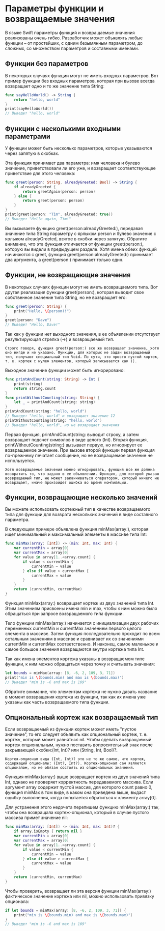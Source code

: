 # Параметры функции и возвращаемые значения
В языке Swift параметры функций и возвращаемые значения реализованы очень гибко. Разработчик может объявлять любые функции – от простейших, с одним безымянным параметром, до сложных, со множеством параметров и составными именами.

## Функции без параметров
В некоторых случаях функции могут не иметь входных параметров. Вот пример функции без входных параметров, которая при вызове всегда возвращает одно и то же значение типа String:

```swift
func sayHelloWorld() -> String {
    return "hello, world"
}
print(sayHelloWorld())
// Выведет "hello, world"
```

## Функции с несколькими входными параметрами
У функции может быть несколько параметров, которые указываются через запятую в скобках.

Эта функция принимает два параметра: имя человека и булево значение, приветствовали ли его уже, и возвращает соответствующее приветствие для этого человека:

```swift
func greet(person: String, alreadyGreeted: Bool) -> String {
    if alreadyGreeted {
        return greetAgain(person: person)
    } else {
        return greet(person: person)
    }
}
print(greet(person: "Tim", alreadyGreeted: true))
// Выведет "Hello again, Tim!"
```

Вы вызываете функцию greet(person:alreadyGreeted:), передавая значение типа String параметру с ярлыком person и булево значение с ярлыком alreadyGreeted, взятое в скобки через запятую. Обратите внимание, что эта функция отличается от функции greet(person:), которую вы видели в предыдущем разделе. Хотя имена обеих функций начинаются с greet, функция greet(person:alreadyGreeted:) принимает два аргумента, а greet(person:) принимает только один.

## Функции, не возвращающие значения
В некоторых случаях функции могут не иметь возвращаемого типа. Вот другая реализация функции greet(person:), которая выводит свое собственное значение типа String, но не возвращает его:

```swift
func greet(person: String) {
    print("Hello, \(person)!")
}
greet(person: "Dave")
// Выведет "Hello, Dave!"
```

Так как у функции нет выходного значения, в ее объявлении отсутствует результирующая стрелка (->) и возвращаемый тип.

    Строго говоря, функция greet(person:) все же возвращает значение, хотя оно нигде и не указано. Функции, для которых не задан возвращаемый тип, получают специальный тип Void. По сути, это просто пустой кортеж, т. е. кортеж с нулем элементов, который записывается как ().

Выходное значение функции может быть игнорировано:

```swift
func printAndCount(string: String) -> Int {
    print(string)
    return string.count
}
func printWithoutCounting(string: String) {
    let _ = printAndCount(string: string)
}
printAndCount(string: "hello, world")
// Выведет "hello, world" и возвращает значение 12
printWithoutCounting(string: "hello, world")
// Выведет "hello, world", но не возвращает значения
```

Первая функция, printAndCount(string: выводит строку, а затем возвращает подсчет символов в виде целого (Int). Вторая функция, printWithoutCounting(string:) вызывает первую, но игнорирует ее возвращаемое значение. При вызове второй функции первая функция по-прежнему печатает сообщение, но ее возвращаемое значение не используется.

    Хотя возвращаемые значения можно игнорировать, функция все же должна возвратить то, что задано в ее объявлении. Функция, для которой указан возвращаемый тип, не может заканчиваться оператором, который ничего не возвращает, иначе произойдет ошибка во время компиляции.

## Функции, возвращающие несколько значений
Вы можете использовать кортежный тип в качестве возвращаемого типа для функции для возврата нескольких значений в виде составного параметра.

В следующем примере объявлена функция minMax(array:), которая ищет минимальный и максимальный элементы в массиве типа Int:

```swift
func minMax(array: [Int]) -> (min: Int, max: Int) {
    var currentMin = array[0]
    var currentMax = array[0]
    for value in array[1..<array.count] {
        if value < currentMin {
            currentMin = value
        } else if value > currentMax {
            currentMax = value
        }
    }
    return (currentMin, currentMax)
}
```

Функция minMax(array:) возвращает кортеж из двух значений типа Int. Этим значениям присвоены имена min и max, чтобы к ним можно было обращаться при запросе возвращаемого типа функции.

Тело функции minMax(array:) начинается с инициализации двух рабочих переменных currentMin и currentMax значением первого целого элемента в массиве. Затем функция последовательно проходит по всем остальным значениям в массиве и сравнивает их со значениями currentMin и currentMax соответственно. И наконец, самое маленькое и самое большое значения возвращаются внутри кортежа типа Int.

Так как имена элементов кортежа указаны в возвращаемом типе функции, к ним можно обращаться через точку и считывать значения:

```swift
let bounds = minMax(array: [8, -6, 2, 109, 3, 71])
print("min is \(bounds.min) and max is \(bounds.max)")
// Выведет "min is -6 and max is 109"
```

Обратите внимание, что элементам кортежа не нужно давать название в момент возвращения кортежа из функции, так как их имена уже указаны как часть возвращаемого типа функции.

## Опциональный кортеж как возвращаемый тип
Если возвращаемый из функции кортеж может иметь "пустое значение", то его следует объявить как опциональный кортеж, т. е. кортеж, который может равняться nil. Чтобы сделать возвращаемый кортеж опциональным, нужно поставить вопросительный знак после закрывающей скобки:(Int, Int)? или (String, Int, Bool)?.

    Кортеж-опционал вида (Int, Int)? это не то же самое, что кортеж, содержащий опционалы: (Int?, Int?). Кортеж-опционал сам является опционалом, но не обязан состоять из опциональных значений.

Функция minMax(array:) выше возвращает кортеж из двух значений типа Int, однако не проверяет корректность передаваемого массива. Если аргумент array содержит пустой массив, для которого count равно 0, функция minMax в том виде, в каком она приведена выше, выдаст ошибку выполнения, когда попытается обратиться к элементу array[0].

Для устранения этого недочета перепишем функцию minMax(array:) так, чтобы она возвращала кортеж-опционал, который в случае пустого массива примет значение nil:

```swift
func minMax(array: [Int]) -> (min: Int, max: Int)? {
    if array.isEmpty { return nil }
    var currentMin = array[0]
    var currentMax = array[0]
    for value in array[1..<array.count] {
        if value < currentMin {
            currentMin = value
        } else if value > currentMax {
            currentMax = value
        }
    }
    return (currentMin, currentMax)
}
```

Чтобы проверить, возвращает ли эта версия функции minMax(array:) фактическое значение кортежа или nil, можно использовать привязку опционала:

```swift
if let bounds = minMax(array: [8, -6, 2, 109, 3, 71]) {
    print("min is \(bounds.min) and max is \(bounds.max)")
}
// Выведет "min is -6 and max is 109"
```


